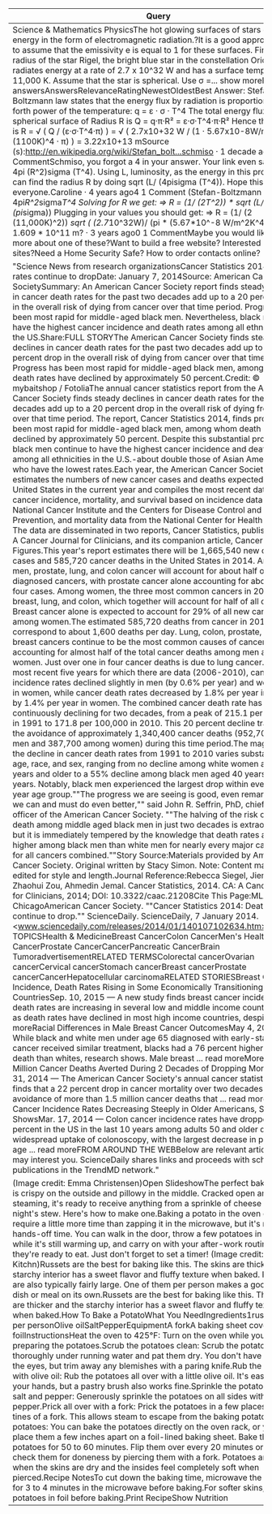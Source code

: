 Query             | Simd    | Naive  | Results
------------------| --------| -------| -------
Science & Mathematics PhysicsThe hot glowing surfaces of stars emit energy in the form of electromagnetic radiation.?It is a good approximation to assume that the emissivity e is equal to 1 for these surfaces.  Find the radius of the star Rigel, the bright blue star in the constellation Orion that radiates energy at a rate of 2.7 x 10^32 W and has a surface temperature of 11,000 K. Assume that the star is spherical. Use σ =... show moreFollow 3 answersAnswersRelevanceRatingNewestOldestBest Answer: Stefan-Boltzmann law states that the energy flux by radiation is proportional to the forth power of the temperature: q = ε · σ · T^4 The total energy flux at a spherical surface of Radius R is Q = q·π·R² = ε·σ·T^4·π·R² Hence the radius is R = √ ( Q / (ε·σ·T^4·π) ) = √ ( 2.7x10+32 W / (1 · 5.67x10-8W/m²K^4 · (1100K)^4 · π) ) = 3.22x10+13 mSource (s):http://en.wikipedia.org/wiki/Stefan_bolt...schmiso · 1 decade ago0 18 CommentSchmiso, you forgot a 4 in your answer. Your link even says it: L = 4pi (R^2)sigma (T^4). Using L, luminosity, as the energy in this problem, you can find the radius R by doing sqrt (L/ (4pisigma (T^4)). Hope this helps everyone.Caroline · 4 years ago4 1 Comment (Stefan-Boltzmann law) L = 4pi*R^2*sigma*T^4 Solving for R we get: => R = (1/ (2T^2)) * sqrt (L/ (pi*sigma)) Plugging in your values you should get: => R = (1/ (2 (11,000K)^2)) *sqrt ( (2.7*10^32W)/ (pi * (5.67*10^-8 W/m^2K^4))) R = 1.609 * 10^11 m? · 3 years ago0 1 CommentMaybe you would like to learn more about one of these?Want to build a free website? Interested in dating sites?Need a Home Security Safe? How to order contacts online? | 0.3440 | 0.3370 | 1
"Science News from research organizationsCancer Statistics 2014: Death rates continue to dropDate: January 7, 2014Source: American Cancer SocietySummary: An American Cancer Society report finds steady declines in cancer death rates for the past two decades add up to a 20 percent drop in the overall risk of dying from cancer over that time period. Progress has been most rapid for middle-aged black men. Nevertheless, black men still have the highest cancer incidence and death rates among all ethnicities in the US.Share:FULL STORYThe American Cancer Society finds steady declines in cancer death rates for the past two decades add up to a 20 percent drop in the overall risk of dying from cancer over that time period. Progress has been most rapid for middle-aged black men, among whom death rates have declined by approximately 50 percent.Credit: © mybaitshop / FotoliaThe annual cancer statistics report from the American Cancer Society finds steady declines in cancer death rates for the past two decades add up to a 20 percent drop in the overall risk of dying from cancer over that time period. The report, Cancer Statistics 2014, finds progress has been most rapid for middle-aged black men, among whom death rates have declined by approximately 50 percent. Despite this substantial progress, black men continue to have the highest cancer incidence and death rates among all ethnicities in the U.S.-about double those of Asian Americans, who have the lowest rates.Each year, the American Cancer Society estimates the numbers of new cancer cases and deaths expected in the United States in the current year and compiles the most recent data on cancer incidence, mortality, and survival based on incidence data from the National Cancer Institute and the Centers for Disease Control and Prevention, and mortality data from the National Center for Health Statistics. The data are disseminated in two reports, Cancer Statistics, published in CA: A Cancer Journal for Clinicians, and its companion article, Cancer Facts & Figures.This year's report estimates there will be 1,665,540 new cancer cases and 585,720 cancer deaths in the United States in 2014. Among men, prostate, lung, and colon cancer will account for about half of all newly diagnosed cancers, with prostate cancer alone accounting for about one in four cases. Among women, the three most common cancers in 2014 will be breast, lung, and colon, which together will account for half of all cases. Breast cancer alone is expected to account for 29% of all new cancers among women.The estimated 585,720 deaths from cancer in 2014 correspond to about 1,600 deaths per day. Lung, colon, prostate, and breast cancers continue to be the most common causes of cancer death, accounting for almost half of the total cancer deaths among men and women. Just over one in four cancer deaths is due to lung cancer.During the most recent five years for which there are data (2006-2010), cancer incidence rates declined slightly in men (by 0.6% per year) and were stable in women, while cancer death rates decreased by 1.8% per year in men and by 1.4% per year in women. The combined cancer death rate has been continuously declining for two decades, from a peak of 215.1 per 100,000 in 1991 to 171.8 per 100,000 in 2010. This 20 percent decline translates to the avoidance of approximately 1,340,400 cancer deaths (952,700 among men and 387,700 among women) during this time period.The magnitude of the decline in cancer death rates from 1991 to 2010 varies substantially by age, race, and sex, ranging from no decline among white women aged 80 years and older to a 55% decline among black men aged 40 years to 49 years. Notably, black men experienced the largest drop within every 10-year age group.""The progress we are seeing is good, even remarkable, but we can and must do even better,"" said John R. Seffrin, PhD, chief executive officer of the American Cancer Society. ""The halving of the risk of cancer death among middle aged black men in just two decades is extraordinary, but it is immediately tempered by the knowledge that death rates are still higher among black men than white men for nearly every major cancer and for all cancers combined.""Story Source:Materials provided by American Cancer Society. Original written by Stacy Simon. Note: Content may be edited for style and length.Journal Reference:Rebecca Siegel, Jiemin Ma, Zhaohui Zou, Ahmedin Jemal. Cancer Statistics, 2014. CA: A Cancer Journal for Clinicians, 2014; DOI: 10.3322/caac.21208Cite This Page:MLA APA ChicagoAmerican Cancer Society. ""Cancer Statistics 2014: Death rates continue to drop."" ScienceDaily. ScienceDaily, 7 January 2014. <www.sciencedaily.com/releases/2014/01/140107102634.htm>.RELATED TOPICSHealth & MedicineBreast CancerColon CancerMen's HealthLung CancerProstate CancerCancerPancreatic CancerBrain TumoradvertisementRELATED TERMSColorectal cancerOvarian cancerCervical cancerStomach cancerBreast cancerProstate cancerCancerHepatocellular carcinomaRELATED STORIESBreast Cancer Incidence, Death Rates Rising in Some Economically Transitioning CountriesSep. 10, 2015 — A new study finds breast cancer incidence and death rates are increasing in several low and middle income countries, even as death rates have declined in most high income countries, despite ... read moreRacial Differences in Male Breast Cancer OutcomesMay 4, 2015 — While black and white men under age 65 diagnosed with early-stage breast cancer received similar treatment, blacks had a 76 percent higher risk of death than whites, research shows. Male breast ... read moreMore Than 1.5 Million Cancer Deaths Averted During 2 Decades of Dropping MortalityDec. 31, 2014 — The American Cancer Society's annual cancer statistics report finds that a 22 percent drop in cancer mortality over two decades led to the avoidance of more than 1.5 million cancer deaths that ... read moreColon Cancer Incidence Rates Decreasing Steeply in Older Americans, Study ShowsMar. 17, 2014 — Colon cancer incidence rates have dropped 30 percent in the US in the last 10 years among adults 50 and older due to the widespread uptake of colonoscopy, with the largest decrease in people over age ... read moreFROM AROUND THE WEBBelow are relevant articles that may interest you. ScienceDaily shares links and proceeds with scholarly publications in the TrendMD network." | 1.2170 | 1.1574 | 1
(Image credit: Emma Christensen)Open SlideshowThe perfect baked potato is crispy on the outside and pillowy in the middle. Cracked open and still steaming, it's ready to receive anything from a sprinkle of cheese to last night's stew. Here's how to make one.Baking a potato in the oven does require a little more time than zapping it in the microwave, but it's mostly hands-off time. You can walk in the door, throw a few potatoes in oven while it's still warming up, and carry on with your after-work routine until they're ready to eat. Just don't forget to set a timer! (Image credit: Kitchn)Russets are the best for baking like this. The skins are thicker and the starchy interior has a sweet flavor and fluffy texture when baked. Russets are also typically fairly large. One of them per person makes a good side dish or meal on its own.Russets are the best for baking like this. The skins are thicker and the starchy interior has a sweet flavor and fluffy texture when baked.How To Bake a PotatoWhat You NeedIngredients1russet potato per personOlive oilSaltPepperEquipmentA forkA baking sheet covered in foilInstructionsHeat the oven to 425°F: Turn on the oven while you're preparing the potatoes.Scrub the potatoes clean: Scrub the potatoes thoroughly under running water and pat them dry. You don't have to remove the eyes, but trim away any blemishes with a paring knife.Rub the potatoes with olive oil: Rub the potatoes all over with a little olive oil. It's easiest to use your hands, but a pastry brush also works fine.Sprinkle the potatoes with salt and pepper: Generously sprinkle the potatoes on all sides with salt and pepper.Prick all over with a fork: Prick the potatoes in a few places with the tines of a fork. This allows steam to escape from the baking potato.Bake the potatoes: You can bake the potatoes directly on the oven rack, or you can place them a few inches apart on a foil-lined baking sheet. Bake the potatoes for 50 to 60 minutes. Flip them over every 20 minutes or so and check them for doneness by piercing them with a fork. Potatoes are done when the skins are dry and the insides feel completely soft when pierced.Recipe NotesTo cut down the baking time, microwave the potatoes for 3 to 4 minutes in the microwave before baking.For softer skins, wrap the potatoes in foil before baking.Print RecipeShow Nutrition | 0.4801 | 0.4709 | 2
